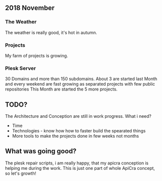 ## 2018 November

### The Weather
The weather is really good, it's hot in autumn.

### Projects
My farm of projects is growing.

### Plesk Server
30 Domains and more than 150 subdomains.
About 3 are started last Month and every weekend are fast growing as separated projects with few public repositories
This Month are started the 5 more projects.


## TODO?
The Architecture and Conception are still in work progress.
What i need?
- Time
- Technologies - know how how to faster build the spearated things
- More tools to make the projects done in few weeks not months

## What was going good?
The plesk repair scripts, i am really happy, that my apicra conception is helping me during the work.
This is just one part of whole ApiCra concept, so let's growth!
